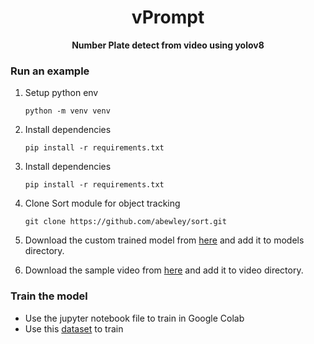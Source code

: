 <div align="center">
  <h1>vPrompt</h1>
  <b> Number Plate detect from video using yolov8 </b>
</div>

### Run an example

1. Setup python env

       python -m venv venv

2. Install dependencies

       pip install -r requirements.txt

3. Install dependencies

       pip install -r requirements.txt

4. Clone Sort module for object tracking

       git clone https://github.com/abewley/sort.git
   
5. Download the custom trained model from [here](https://drive.google.com/file/d/10sf_Jqa6vAm73v7nRVO0oNTNqZxvyS1o/view?usp=sharing) and add it to models directory.

6. Download the sample video from [here](https://drive.google.com/file/d/1YmHTElM6rh5uBpvaoUYpYTHK2odJkoM6/view?usp=drive_link) and add it to video directory.


### Train the model

- Use the jupyter notebook file to train in Google Colab
- Use this [dataset](https://universe.roboflow.com/roboflow-universe-projects/license-plate-recognition-rxg4e/dataset/4) to train
